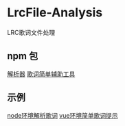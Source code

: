 # LrcFile-Analysis

LRC歌词文件处理

## npm 包

[解析器](./packages/parser/README.md)
[歌词简单辅助工具](./packages/util/README.md)

## 示例

[node环境解析歌词](./examples/node/README.md)
[vue环境简单歌词提示](./examples/vue/README.md)
